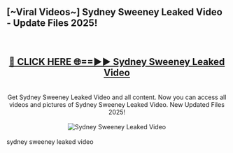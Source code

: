 <h2>[~Viral Videos~] Sydney Sweeney Leaked Video - Update Files 2025!</h2>
<br>
<div align="center">
<h2><a href="https://betterlinks.top/A2PfLJ" rel="nofollow">🔴 CLICK HERE 🌐==►► Sydney Sweeney Leaked Video</a></h2>
<br>
Get Sydney Sweeney Leaked Video and all content. Now you can access all videos and pictures of Sydney Sweeney Leaked Video. New Updated Files 2025!
<br>
<br>
<a href="https://betterlinks.top/A2PfLJ" rel="nofollow" data-target="animated-image.originalLink"><img src="https://i.ibb.co.com/WyWwxjT/player-gif2.gif" alt="Sydney Sweeney Leaked Video" style="max-width: 100%; display: inline-block;" data-target="animated-image.originalImage"></a>
</div>
<br>
sydney sweeney leaked video
